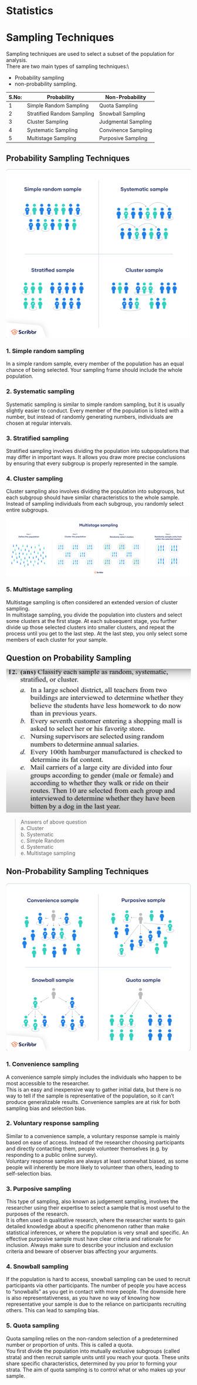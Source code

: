 # Statistics


# Sampling Techniques
Sampling techniques are used to select a subset of the population for analysis.\
There are two main types of sampling techniques:\
* Probability sampling 
* non-probability sampling.

| S.No: | Probability | Non-Probability |
| --- | --- | --- |
1| Simple Random Sampling | Quota Sampling |
2| Stratified Random Sampling | Snowball Sampling |
3| Cluster Sampling |  Judgmental Sampling |
4| Systematic Sampling | Convinence Sampling |
5| Multistage Sampling | Purposive Sampling |

## Probability Sampling Techniques
![This image shows probablity sampling techniques](./image/smapling_techniques/Probability_sampling.png)

### 1. Simple random sampling
In a simple random sample, every member of the population has an equal chance of being selected. Your sampling frame should include the whole population.

### 2. Systematic sampling
Systematic sampling is similar to simple random sampling, but it is usually slightly easier to conduct. Every member of the population is listed with a number, but instead of randomly generating numbers, individuals are chosen at regular intervals.

### 3. Stratified sampling
Stratified sampling involves dividing the population into subpopulations that may differ in important ways. It allows you draw more precise conclusions by ensuring that every subgroup is properly represented in the sample.

### 4. Cluster sampling
Cluster sampling also involves dividing the population into subgroups, but each subgroup should have similar characteristics to the whole sample. Instead of sampling individuals from each subgroup, you randomly select entire subgroups.

![This is multistaging sampling](./image/smapling_techniques/mutisatging.png)

### 5. Multistage sampling
Multistage sampling is often considered an extended version of cluster sampling.\
In multistage sampling, you divide the population into clusters and select some clusters at the first stage. At each subsequent stage, you further divide up those selected clusters into smaller clusters, and repeat the process until you get to the last step. At the last step, you only select some members of each cluster for your sample.

## Question on Probability Sampling
![Q/A](./image/smapling_techniques/Questions.png)
> Answers of above question\
a. Cluster\
b. Systematic\
c. Simple Random\
d. Systematic\
e. Multistage sampling


## Non-Probability Sampling Techniques
![This image shows non-probability sampling techniques](./image/smapling_techniques/nonProbability.png)


### 1. Convenience sampling
A convenience sample simply includes the individuals who happen to be most accessible to the researcher.\
This is an easy and inexpensive way to gather initial data, but there is no way to tell if the sample is representative of the population, so it can’t produce generalizable results. Convenience samples are at risk for both sampling bias and selection bias.

### 2. Voluntary response sampling
Similar to a convenience sample, a voluntary response sample is mainly based on ease of access. Instead of the researcher choosing participants and directly contacting them, people volunteer themselves (e.g. by responding to a public online survey).\
Voluntary response samples are always at least somewhat biased, as some people will inherently be more likely to volunteer than others, leading to self-selection bias.

### 3. Purposive sampling
This type of sampling, also known as judgement sampling, involves the researcher using their expertise to select a sample that is most useful to the purposes of the research.\
It is often used in qualitative research, where the researcher wants to gain detailed knowledge about a specific phenomenon rather than make statistical inferences, or where the population is very small and specific. An effective purposive sample must have clear criteria and rationale for inclusion. Always make sure to describe your inclusion and exclusion criteria and beware of observer bias affecting your arguments.

### 4. Snowball sampling
If the population is hard to access, snowball sampling can be used to recruit participants via other participants. The number of people you have access to “snowballs” as you get in contact with more people. The downside here is also representativeness, as you have no way of knowing how representative your sample is due to the reliance on participants recruiting others. This can lead to sampling bias.

### 5. Quota sampling
Quota sampling relies on the non-random selection of a predetermined number or proportion of units. This is called a quota.\
You first divide the population into mutually exclusive subgroups (called strata) and then recruit sample units until you reach your quota. These units share specific characteristics, determined by you prior to forming your strata. The aim of quota sampling is to control what or who makes up your sample.